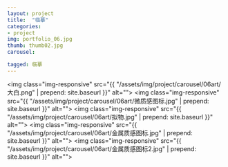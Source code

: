 ```yaml
---
layout: project
title:  "临摹"
categories:
- project
img: portfolio_06.jpg
thumb: thumb02.jpg
carousel:

tagged: 临摹
---
```

<img class="img-responsive" src="{{ "/assets/img/project/carousel/06art/大白.png" | prepend: site.baseurl }}" alt="">
<img class="img-responsive" src="{{ "/assets/img/project/carousel/06art/微质感图标.jpg" | prepend: site.baseurl }}" alt="">
<img class="img-responsive" src="{{ "/assets/img/project/carousel/06art/拟物.jpg" | prepend: site.baseurl }}" alt="">
<img class="img-responsive" src="{{ "/assets/img/project/carousel/06art/金属质感图标.jpg" | prepend: site.baseurl }}" alt="">
<img class="img-responsive" src="{{ "/assets/img/project/carousel/06art/金属质感图标2.jpg" | prepend: site.baseurl }}" alt="">



